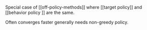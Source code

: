 Special case of [[off-policy-methods]] where [[target policy]] and [[behavior policy ]] are the same.

Often converges faster
generally needs non-greedy policy.